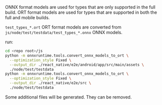 ONNX format models are used for types that are only supported in the full build.
ORT format models are used for types that are supported in both the full and mobile builds.

`test_types_*.ort` ORT format models are converted from
`js/node/test/testdata/test_types_*.onnx` ONNX models.

run:

```bash
cd <repo root>/js
python -m onnxruntime.tools.convert_onnx_models_to_ort \
  --optimization_style Fixed \
  --output_dir ./react_native/e2e/android/app/src/main/assets \
  ./node/test/testdata
python -m onnxruntime.tools.convert_onnx_models_to_ort \
  --optimization_style Fixed \
  --output_dir ./react_native/e2e/src \
  ./node/test/testdata
```

Some additional files will be generated. They can be removed.
